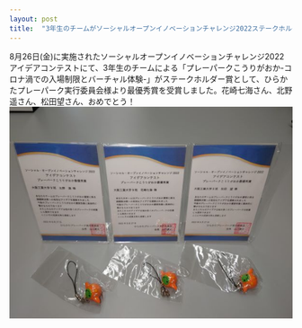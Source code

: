 ```yaml
---
layout: post
title:  "3年生のチームがソーシャルオープンイノベーションチャレンジ2022ステークホルダー賞を受賞"
---
```


8月26日(金)に実施されたソーシャルオープンイノベーションチャレンジ2022 アイデアコンテストにて、3年生のチームによる「プレーパークこうりがおか-コロナ渦での入場制限とバーチャル体験-」がステークホルダー賞として、ひらかたプレーパーク実行委員会様より最優秀賞を受賞しました。花崎七海さん、北野遥さん、松田望さん、おめでとう！
<img src="/assets/images/post/2022-10-06-Social-Innovation-Challenge2022Award.jpg">